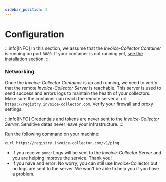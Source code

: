 ```yaml
---
sidebar_position: 2
---
```


# Configuration

:::info[INFO]
In this section, we assume that the _Invoice-Collector Container_ is running on port `8080`. If your container is not running yet, [see the installation section](./installation.md).
:::

### Networking

Once the _Invoice-Collector Container_ is up and running, we need to verify that the remote _Invoice-Collector Server_ is reachable.
This server is used to send success and errors logs to maintain the health of your collectors. Make sure the container can reach the remote server at url `https://registry.invoice-collector.com`. Verify your firewall and proxy settings.

:::info[INFO]
Credentials and tokens are never sent to the _Invoice-Collector Server_. Sensitive datas never leave your infrastructure.
:::

Run the following command on your machine:
```bash
curl https://registry.invoice-collector.com/v1/ping
```

- If you receive `pong`: Logs will be sent to the _Invoice-Collector Server_ and you are helping improve the service. Thank you!
- If you have and error: No worry, you can still use Invoice-Collector but no logs are sent to the server. We won't be able to help you if you have a problem.
